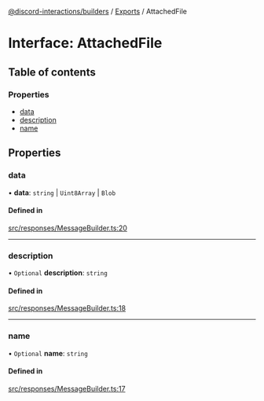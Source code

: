 [@discord-interactions/builders](../README.md) / [Exports](../modules.md) / AttachedFile

# Interface: AttachedFile

## Table of contents

### Properties

- [data](AttachedFile.md#data)
- [description](AttachedFile.md#description)
- [name](AttachedFile.md#name)

## Properties

### data

• **data**: `string` \| `Uint8Array` \| `Blob`

#### Defined in

[src/responses/MessageBuilder.ts:20](https://github.com/ssMMiles/discord-interactions/blob/e15756f/packages/builders/src/responses/MessageBuilder.ts#L20)

___

### description

• `Optional` **description**: `string`

#### Defined in

[src/responses/MessageBuilder.ts:18](https://github.com/ssMMiles/discord-interactions/blob/e15756f/packages/builders/src/responses/MessageBuilder.ts#L18)

___

### name

• `Optional` **name**: `string`

#### Defined in

[src/responses/MessageBuilder.ts:17](https://github.com/ssMMiles/discord-interactions/blob/e15756f/packages/builders/src/responses/MessageBuilder.ts#L17)
